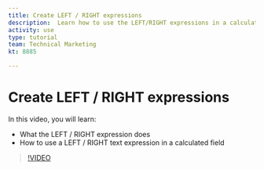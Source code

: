 ```yaml
---
title: Create LEFT / RIGHT expressions
description:  Learn how to use the LEFT/RIGHT expressions in a calculated field in Adobe [!DNL Workfront].
activity: use
type: tutorial
team: Technical Marketing
kt: 8885

---
```

# Create LEFT / RIGHT expressions

In this video, you will learn:

* What the LEFT / RIGHT expression does
* How to use a LEFT / RIGHT text expression in a calculated field

>[!VIDEO](https://video.tv.adobe.com/v/335179/?quality=12)
